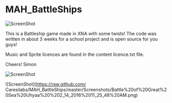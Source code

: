 MAH_BattleShips
===============

![ScreenShot](https://raw.github.com/Caresilabs/MAH_BattleShips/master/Screenshots/Battle%20of%20Great%20Sea%20Uhyaa.png)

This is a Battleship game made in XNA with some twists! The code was written in about 3 weeks for a school project and is open source for you guys!

Music and Sprite licences are found in the content licence.txt file.

Cheers!
Simon

![ScreenShot](https://raw.github.com/Caresilabs/MAH_BattleShips/master/Screenshots/Battle%20of%20Great%20Sea%20Uhyaa%202_14_2016%2011_31_39%20AM.png)

![ScreenShot](https://raw.github.com/
Caresilabs/MAH_BattleShips/master/Screenshots/Battle%20of%20Great%20Sea%20Uhyaa%20%202_14_2016%2011_25_48%20AM.png)

